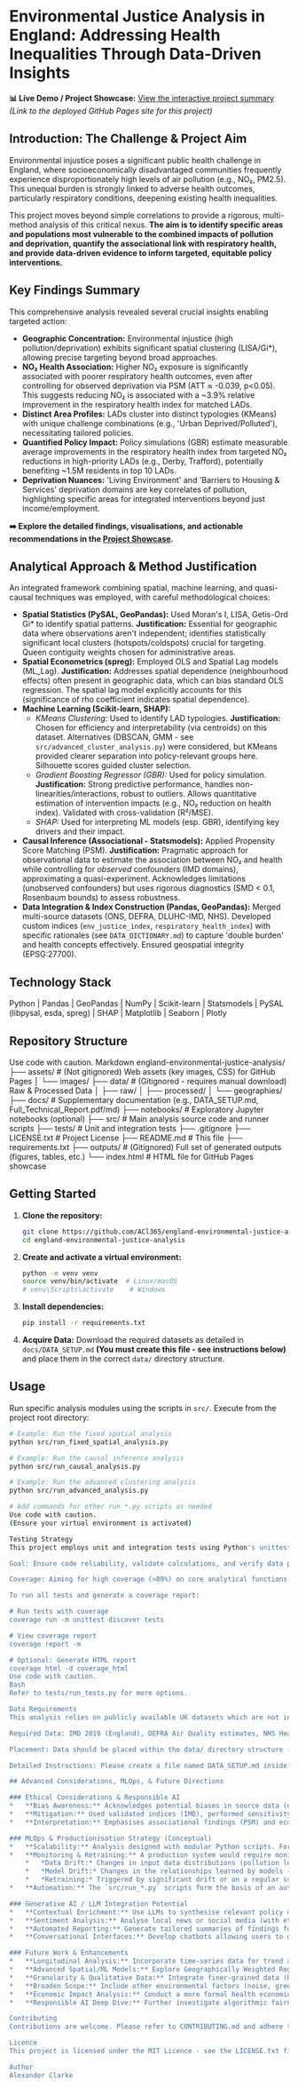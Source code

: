 # Environmental Justice Analysis in England: Addressing Health Inequalities Through Data-Driven Insights

<!-- Optional: Add badges for status, license, etc. -->
<!-- [![Project Status: Active](https://www.repostatus.org/badges/latest/active.svg)](https://www.repostatus.org/#active) -->
<!-- [![License: MIT](https://img.shields.io/badge/License-MIT-yellow.svg)](https://opensource.org/licenses/MIT) -->

**📊 Live Demo / Project Showcase:** [View the interactive project summary](https://ACl365.github.io/england-environmental-justice-analysis/)
*(Link to the deployed GitHub Pages site for this project)*

## Introduction: The Challenge & Project Aim

Environmental injustice poses a significant public health challenge in England, where socioeconomically disadvantaged communities frequently experience disproportionately high levels of air pollution (e.g., NO₂, PM2.5). This unequal burden is strongly linked to adverse health outcomes, particularly respiratory conditions, deepening existing health inequalities.

This project moves beyond simple correlations to provide a rigorous, multi-method analysis of this critical nexus. **The aim is to identify specific areas and populations most vulnerable to the combined impacts of pollution and deprivation, quantify the associational link with respiratory health, and provide data-driven evidence to inform targeted, equitable policy interventions.**

## Key Findings Summary

This comprehensive analysis revealed several crucial insights enabling targeted action:

*   **Geographic Concentration:** Environmental injustice (high pollution/deprivation) exhibits significant spatial clustering (LISA/Gi*), allowing precise targeting beyond broad approaches.
*   **NO₂ Health Association:** Higher NO₂ exposure is significantly associated with poorer respiratory health outcomes, even after controlling for observed deprivation via PSM (ATT ≈ -0.039, p<0.05). This suggests reducing NO₂ is associated with a ~3.9% relative improvement in the respiratory health index for matched LADs.
*   **Distinct Area Profiles:** LADs cluster into distinct typologies (KMeans) with unique challenge combinations (e.g., 'Urban Deprived/Polluted'), necessitating tailored policies.
*   **Quantified Policy Impact:** Policy simulations (GBR) estimate measurable average improvements in the respiratory health index from targeted NO₂ reductions in high-priority LADs (e.g., Derby, Trafford), potentially benefiting ~1.5M residents in top 10 LADs.
*   **Deprivation Nuances:** 'Living Environment' and 'Barriers to Housing &amp; Services' deprivation domains are key correlates of pollution, highlighting specific areas for integrated interventions beyond just income/employment.

**➡️ Explore the detailed findings, visualisations, and actionable recommendations in the [Project Showcase](https://ACl365.github.io/england-environmental-justice-analysis/).**

## Analytical Approach & Method Justification

An integrated framework combining spatial, machine learning, and quasi-causal techniques was employed, with careful methodological choices:

*   **Spatial Statistics (PySAL, GeoPandas):** Used Moran's I, LISA, Getis-Ord Gi* to identify spatial patterns. **Justification:** Essential for geographic data where observations aren't independent; identifies statistically significant local clusters (hotspots/coldspots) crucial for targeting. Queen contiguity weights chosen for administrative areas.
*   **Spatial Econometrics (spreg):** Employed OLS and Spatial Lag models (ML_Lag). **Justification:** Addresses spatial dependence (neighbourhood effects) often present in geographic data, which can bias standard OLS regression. The spatial lag model explicitly accounts for this (significance of rho coefficient indicates spatial dependence).
*   **Machine Learning (Scikit-learn, SHAP):**
    *   *KMeans Clustering:* Used to identify LAD typologies. **Justification:** Chosen for efficiency and interpretability (via centroids) on this dataset. Alternatives (DBSCAN, GMM - see `src/advanced_cluster_analysis.py`) were considered, but KMeans provided clearer separation into policy-relevant groups here. Silhouette scores guided cluster selection.
    *   *Gradient Boosting Regressor (GBR):* Used for policy simulation. **Justification:** Strong predictive performance, handles non-linearities/interactions, robust to outliers. Allows quantitative estimation of intervention impacts (e.g., NO₂ reduction on health index). Validated with cross-validation (R²/MSE).
    *   *SHAP:* Used for interpreting ML models (esp. GBR), identifying key drivers and their impact.
*   **Causal Inference (Associational - Statsmodels):** Applied Propensity Score Matching (PSM). **Justification:** Pragmatic approach for observational data to estimate the association between NO₂ and health while controlling for *observed* confounders (IMD domains), approximating a quasi-experiment. Acknowledges limitations (unobserved confounders) but uses rigorous diagnostics (SMD < 0.1, Rosenbaum bounds) to assess robustness.
*   **Data Integration & Index Construction (Pandas, GeoPandas):** Merged multi-source datasets (ONS, DEFRA, DLUHC-IMD, NHS). Developed custom indices (`env_justice_index`, `respiratory_health_index`) with specific rationales (see `DATA_DICTIONARY.md`) to capture 'double burden' and health concepts effectively. Ensured geospatial integrity (EPSG:27700).

## Technology Stack

Python | Pandas | GeoPandas | NumPy | Scikit-learn | Statsmodels | PySAL (libpysal, esda, spreg) | SHAP | Matplotlib | Seaborn | Plotly

## Repository Structure
Use code with caution.
Markdown
england-environmental-justice-analysis/
├── assets/ # (Not gitignored) Web assets (key images, CSS) for GitHub Pages
│   └── images/
├── data/ # (Gitignored - requires manual download) Raw &amp; Processed Data
│   ├── raw/
│   ├── processed/
│   └── geographies/
├── docs/ # Supplementary documentation (e.g., DATA_SETUP.md, Full_Technical_Report.pdf/md)
├── notebooks/ # Exploratory Jupyter notebooks (optional)
├── src/ # Main analysis source code and runner scripts
├── tests/ # Unit and integration tests
├── .gitignore
├── LICENSE.txt # Project License
├── README.md # This file
├── requirements.txt
├── outputs/ # (Gitignored) Full set of generated outputs (figures, tables, etc.)
└── index.html # HTML file for GitHub Pages showcase

## Getting Started

1.  **Clone the repository:**
    ```bash
    git clone https://github.com/ACl365/england-environmental-justice-analysis.git
    cd england-environmental-justice-analysis
    ```
2.  **Create and activate a virtual environment:**
    ```bash
    python -m venv venv
    source venv/bin/activate  # Linux/macOS
    # venv\Scripts\activate    # Windows
    ```
3.  **Install dependencies:**
    ```bash
    pip install -r requirements.txt
    ```
4.  **Acquire Data:** Download the required datasets as detailed in `docs/DATA_SETUP.md` **(You must create this file - see instructions below)** and place them in the correct `data/` directory structure.

## Usage

Run specific analysis modules using the scripts in `src/`. Execute from the project root directory:

```bash
# Example: Run the fixed spatial analysis
python src/run_fixed_spatial_analysis.py

# Example: Run the causal inference analysis
python src/run_causal_analysis.py

# Example: Run the advanced clustering analysis
python src/run_advanced_analysis.py

# Add commands for other run_*.py scripts as needed
Use code with caution.
(Ensure your virtual environment is activated)

Testing Strategy
This project employs unit and integration tests using Python's unittest framework and coverage for measuring test coverage.

Goal: Ensure code reliability, validate calculations, and verify data processing steps.

Coverage: Aiming for high coverage (>80%) on core analytical functions.

To run all tests and generate a coverage report:

# Run tests with coverage
coverage run -m unittest discover tests

# View coverage report
coverage report -m

# Optional: Generate HTML report
coverage html -d coverage_html
Use code with caution.
Bash
Refer to tests/run_tests.py for more options.

Data Requirements
This analysis relies on publicly available UK datasets which are not included in this repository due to size and licensing restrictions. Users must download the required data files independently.

Required Data: IMD 2019 (England), DEFRA Air Quality estimates, NHS Health Indicators (England), ONS LSOA/LAD Geographic Boundaries (England &amp; Wales / Great Britain).

Placement: Data should be placed within the data/ directory structure (e.g., data/raw/, data/geographies/).

Detailed Instructions: Please create a file named DATA_SETUP.md inside the docs/ folder. Copy the detailed "Data Acquisition" section from the previous README version (the one with specific filenames, download links, and processing notes) into this new file.

## Advanced Considerations, MLOps, & Future Directions

### Ethical Considerations & Responsible AI
*   **Bias Awareness:** Acknowledges potential biases in source data (e.g., pollution monitor placement, health reporting variations) and models.
*   **Mitigation:** Used validated indices (IMD), performed sensitivity checks (PSM Rosenbaum bounds), analysed multiple scales (LSOA/LAD), and employed spatial models less prone to aggregation bias than simple averages.
*   **Interpretation:** Emphasises associational findings (PSM) and ecological fallacy limitations. Stresses the need for careful interpretation to avoid reinforcing inequities when translating findings into interventions. Responsible AI principles were considered throughout.

### MLOps & Productionisation Strategy (Conceptual)
*   **Scalability:** Analysis designed with modular Python scripts. For larger datasets (e.g., full UK, finer time scales), bottlenecks in spatial weight calculation or PSM might require optimisation or distributed computing frameworks (e.g., Dask, Spark).
*   **Monitoring & Retraining:** A production system would require monitoring for:
    *   *Data Drift:* Changes in input data distributions (pollution levels, demographics). Tools like Evidently AI could be used.
    *   *Model Drift:* Changes in the relationships learned by models (e.g., GBR, PSM). Tools like MLflow could track performance.
    *   *Retraining:* Triggered by significant drift or on a regular schedule (e.g., annually with new data releases), managed via an orchestration tool.
*   **Automation:** The `src/run_*.py` scripts form the basis of an automated pipeline (e.g., using Airflow, Prefect, Kubeflow Pipelines) for data ingestion, processing, analysis, and reporting. Docker containerisation (see `Dockerfile`) supports consistent deployment.

### Generative AI / LLM Integration Potential
*   **Contextual Enrichment:** Use LLMs to synthesise relevant policy documents, academic literature, or news reports related to specific LADs or clusters.
*   **Sentiment Analysis:** Analyse local news or social media (with ethical considerations) to understand community perspectives on environmental issues.
*   **Automated Reporting:** Generate tailored summaries of findings for different audiences (policymakers, community groups).
*   **Conversational Interfaces:** Develop chatbots allowing users to query analysis results (e.g., "Show me high-risk LSOAs in Cluster 3").

### Future Work & Enhancements
*   **Longitudinal Analysis:** Incorporate time-series data for trend analysis and stronger quasi-experimental designs (Difference-in-Differences, Interrupted Time Series).
*   **Advanced Spatial/ML Models:** Explore Geographically Weighted Regression (GWR), Graph Neural Networks (GNNs), or deep learning for more complex spatial patterns and interactions.
*   **Granularity & Qualitative Data:** Integrate finer-grained data (hyperlocal sensors, individual surveys - if feasible/ethical) and complement with qualitative research (community interviews) for richer context.
*   **Broaden Scope:** Include other environmental factors (noise, green space access), health outcomes (mental health), or expand geographically (other UK nations).
*   **Economic Impact Analysis:** Conduct a more formal health economic assessment of potential NHS cost savings from interventions.
*   **Responsible AI Deep Dive:** Further investigate algorithmic fairness and bias, exploring advanced mitigation techniques.

Contributing
Contributions are welcome. Please refer to CONTRIBUTING.md and adhere to the CODE_OF_CONDUCT.md.

Licence
This project is licensed under the MIT Licence - see the LICENSE.txt file for details. (Ensure you add a LICENSE file)

Author
Alexander Clarke
